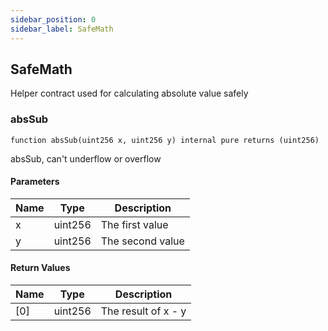 ```yaml
---
sidebar_position: 0
sidebar_label: SafeMath
---
```


## SafeMath

Helper contract used for calculating absolute value safely

### absSub

```solidity
function absSub(uint256 x, uint256 y) internal pure returns (uint256)
```

absSub, can't underflow or overflow

#### Parameters

| Name | Type | Description |
| ---- | ---- | ----------- |
| x | uint256 | The first value |
| y | uint256 | The second value |

#### Return Values

| Name | Type | Description |
| ---- | ---- | ----------- |
| [0] | uint256 | The result of x - y |

